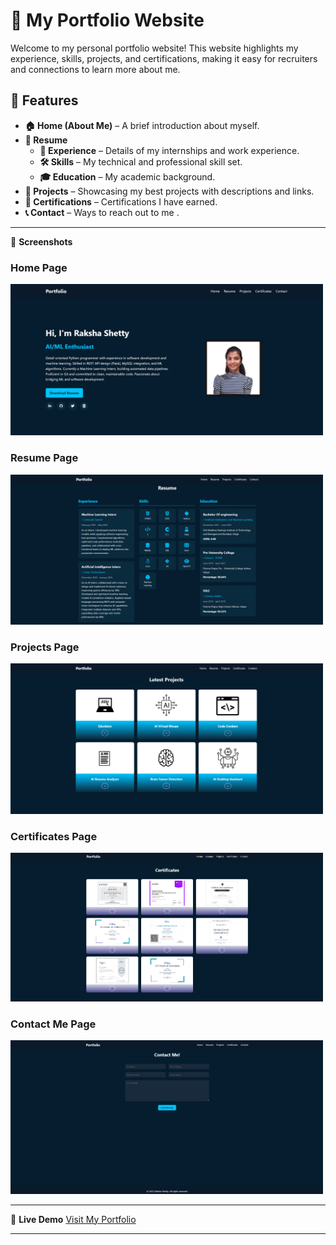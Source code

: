 # 🌟 My Portfolio Website

Welcome to my personal portfolio website! This website highlights my experience, skills, projects, and certifications, making it easy for recruiters and connections to learn more about me.

## 🚀 Features

- **🏠 Home (About Me)** – A brief introduction about myself.
- **📄 Resume**  
  - **💼 Experience** – Details of my internships and work experience.  
  - **🛠 Skills** – My technical and professional skill set.  
  - **🎓 Education** – My academic background.  
- **📌 Projects** – Showcasing my best projects with descriptions and links.  
- **🏅 Certifications** – Certifications I have earned.  
- **📞 Contact** – Ways to reach out to me .

---

📸 **Screenshots**  
### Home Page  
<img src="Home.png" alt="Home Page" width="500">

### Resume Page 
<img src="Resume1.png" alt="Home Page" width="500"> 

### Projects Page
<img src="Projects.png" alt="Home Page" width="500">

### Certificates Page
<img src="Certificates.png" alt="Home Page" width="500">

### Contact Me Page
<img src="Contact.png" alt="Home Page" width="500">

---
📌 **Live Demo**
[Visit My Portfolio](https://portfolio-shettyraksha.vercel.app/)


---





